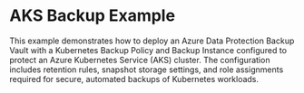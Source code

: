 # AKS Backup Example

This example demonstrates how to deploy an Azure Data Protection Backup Vault with a Kubernetes Backup Policy and Backup Instance configured to protect an Azure Kubernetes Service (AKS) cluster. The configuration includes retention rules, snapshot storage settings, and role assignments required for secure, automated backups of Kubernetes workloads.
